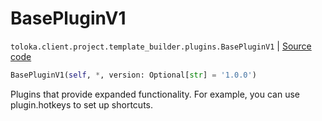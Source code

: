 # BasePluginV1
`toloka.client.project.template_builder.plugins.BasePluginV1` | [Source code](https://github.com/Toloka/toloka-kit/blob/v0.1.26/src/client/project/template_builder/plugins.py#L18)

```python
BasePluginV1(self, *, version: Optional[str] = '1.0.0')
```

Plugins that provide expanded functionality. For example, you can use plugin.hotkeys to set up shortcuts.

